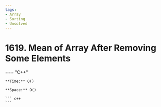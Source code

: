 ```yaml
---
tags:
- Array
- Sorting
- Unsolved
---
```



# 1619. Mean of Array After Removing Some Elements

=== "C++"

    **Time:** O()

    **Space:** O()

    ``` c++
    ```